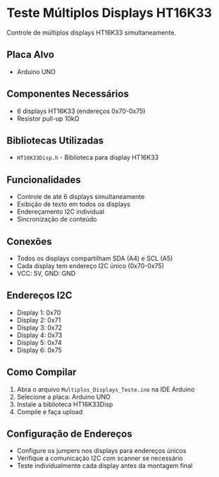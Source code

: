 # Teste Múltiplos Displays HT16K33

Controle de múltiplos displays HT16K33 simultaneamente.

## Placa Alvo
- Arduino UNO

## Componentes Necessários
- 6 displays HT16K33 (endereços 0x70-0x75)
- Resistor pull-up 10kΩ

## Bibliotecas Utilizadas
- `HT16K33Disp.h` - Biblioteca para display HT16K33

## Funcionalidades
- Controle de até 6 displays simultaneamente
- Exibição de texto em todos os displays
- Endereçamento I2C individual
- Sincronização de conteúdo

## Conexões
- Todos os displays compartilham SDA (A4) e SCL (A5)
- Cada display tem endereço I2C único (0x70-0x75)
- VCC: 5V, GND: GND

## Endereços I2C
- Display 1: 0x70
- Display 2: 0x71
- Display 3: 0x72
- Display 4: 0x73
- Display 5: 0x74
- Display 6: 0x75

## Como Compilar
1. Abra o arquivo `Multiplos_Displays_Teste.ino` na IDE Arduino
2. Selecione a placa: Arduino UNO
3. Instale a biblioteca HT16K33Disp
4. Compile e faça upload

## Configuração de Endereços
- Configure os jumpers nos displays para endereços únicos
- Verifique a comunicação I2C com scanner se necessário
- Teste individualmente cada display antes da montagem final
